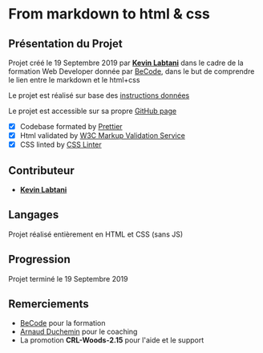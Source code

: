 # From markdown to html & css

## Présentation du Projet

Projet créé le 19 Septembre 2019 par [**Kevin Labtani**](https://github.com/kevin-labtani) dans le cadre de la formation Web Developer donnée par [BeCode](https://www.becode.org/), dans le but de comprendre le lien entre le markdown et le html+css

Le projet est réalisé sur base des [instructions données](https://github.com/becodeorg/CRL-Woods-2.15/blob/master/Parcours/01-Prairie/5.HTML-CSS/1-exercice-markdown-to-html.md)

Le projet est accessible sur sa propre [GitHub page](https://kevin-labtani.github.io/learning-environment/)

-   [x] Codebase formated by [Prettier](https://prettier.io/)
-   [x] Html validated by [W3C Markup Validation Service](https://validator.w3.org)
-   [x] CSS linted by [CSS Linter](http://csslint.net)

## Contributeur

-   [**Kevin Labtani**](https://github.com/kevin-labtani)

## Langages

Projet réalisé entièrement en HTML et CSS (sans JS)

## Progression

Projet terminé le 19 Septembre 2019

## Remerciements

-   [BeCode](https://www.becode.org/) pour la formation
-   [Arnaud Duchemin](https://github.com/Cervant3s) pour le coaching
-   La promotion **CRL-Woods-2.15** pour l'aide et le support
